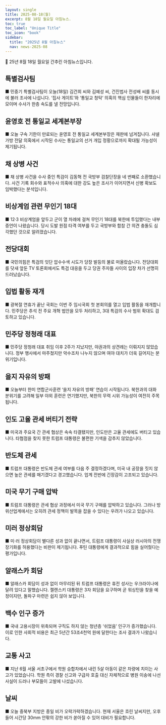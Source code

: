 ```yaml
---
layout: single
title: 2025-08-18(월)
excerpt: 8월 18일 월요일 아침뉴스.
toc: true
toc_label: "Unique Title"
toc_icon: "book"
sidebar:
  title: "2025년 8월 아침뉴스"
  nav: news-2025-08
---
```


📮 25년 8월 18일 월요일 간추린 아침뉴스입니다.

## 특별검사팀
■ 민중기 특별검사팀이 오늘(18일) 김건희 씨와 김예성 씨, 건진법사 전성배 씨를 동시에 불러 조사에 나섭니다. ‘집사 게이트’와 ‘통일교 청탁’ 의혹의 핵심 인물들이 한자리에 모이며 수사가 한층 속도를 낼 전망입니다.

## 윤영호 전 통일교 세계본부장
■ 오늘 구속 기한이 만료되는 윤영호 전 통일교 세계본부장은 재판에 넘겨집니다. 샤넬 가방 전달 의혹에서 시작된 수사는 통일교의 선거 개입 정황으로까지 확대될 가능성이 제기됩니다.

## 채 상병 사건
■ 채 상병 사건을 수사 중인 특검이 김동혁 전 국방부 검찰단장을 네 번째로 소환했습니다. 사건 기록 회수와 표적수사 의혹에 대한 강도 높은 조사가 이어지면서 신병 확보도 임박했다는 분석입니다.

## 비상계엄 관련 무인기 18대
■ 12·3 비상계엄을 앞두고 군이 열 차례에 걸쳐 무인기 18대를 북한에 투입했다는 내부 증언이 나왔습니다. 당시 도발 원점 타격 여부를 두고 국방부와 합참 간 의견 충돌도 심각했던 것으로 알려졌습니다.

## 전당대회
■ 국민의힘은 특검의 잇단 압수수색 시도가 당장 발등의 불로 떠올랐습니다. 전당대회를 닷새 앞둔 TV 토론회에서도 특검 대응을 두고 당권 주자들 사이의 입장 차가 선명히 드러났습니다.

## 입법 활동 재개
■ 광복절 연휴가 끝난 국회는 이번 주 임시국회 첫 본회의를 열고 입법 활동을 재개합니다. 민주당은 추석 전 주요 개혁 법안을 모두 처리하고, 3대 특검의 수사 범위 확대도 검토하고 있습니다.

## 민주당 정청래 대표
■ 민주당 정청래 대표 취임 이후 2주가 지났지만, 야권과의 상견례는 이뤄지지 않았습니다. 정부 행사에서 마주쳤지만 악수조차 나누지 않으며 여야 대치가 더욱 길어지는 분위기입니다.

## 을지 자유의 방패
■ 오늘부터 한미 연합군사훈련 ‘을지 자유의 방패’ 연습이 시작됩니다. 북한과의 대화 분위기를 고려해 일부 야외 훈련은 연기했지만, 북한의 무력 시위 가능성이 여전히 주목됩니다.

## 인도 고율 관세 버티기 전략
■ 미국과 주요국 간 관세 협상은 속속 타결됐지만, 인도만은 고율 관세에도 버티고 있습니다. 타협점을 찾지 못한 트럼프 대통령은 불편한 기색을 감추지 않았습니다.

## 반도체 관세
■ 트럼프 대통령은 반도체 관세 여부를 다음 주 결정하겠다며, 미국 내 공장을 짓지 않으면 높은 관세를 매기겠다고 경고했습니다. 업계 전반에 긴장감이 고조되고 있습니다.

## 미국 무기 구매 압박
■ 트럼프 대통령은 관세 협상 과정에서 미국 무기 구매를 압박하고 있습니다. 그러나 방위산업계에서는 오히려 관세 정책이 발목을 잡을 수 있다는 우려가 나오고 있습니다.

## 미러 정상회담
■ 미·러 정상회담이 별다른 성과 없이 끝나면서, 트럼프 대통령이 사실상 러시아의 전쟁 장기화를 허용했다는 비판이 제기됩니다. 푸틴 대통령에게 결과적으로 힘을 실어줬다는 평가입니다.

## 알래스카 회담
■ 알래스카 회담이 성과 없이 마무리된 뒤 트럼프 대통령은 휴전 성사는 우크라이나에 달려 있다고 말했습니다. 젤렌스키 대통령은 3자 회담을 요구하며 곧 워싱턴을 찾을 예정이지만, 돌파구 마련은 쉽지 않아 보입니다.

## 백수 인구 증가
■ 국내 고용시장이 위축되며 구직도 하지 않는 청년층 ‘쉬었음’ 인구가 증가했습니다. 이로 인한 사회적 비용은 최근 5년간 53조4천억 원에 달한다는 조사 결과가 나왔습니다.

## 교통 사고
■ 지난 6월 서울 서초구에서 학원 승합차에서 내린 5살 아동이 같은 차량에 치이는 사고가 있었습니다. 학원 측이 경찰 신고와 구급차 호출 대신 자체적으로 병원 이송에 나선 사실이 드러나 부모들이 고발에 나섰습니다.

## 날씨
■ 오늘 중북부 지방은 종일 비가 오락가락하겠습니다. 현재 서울은 흐린 날씨지만, 오후 들어 시간당 30mm 안팎의 강한 비가 쏟아질 수 있어 대비가 필요합니다.
